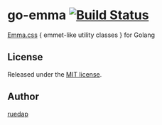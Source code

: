 # go-emma [![Build Status](http://img.shields.io/travis/ruedap/go-emma.svg?style=flat-square)](https://travis-ci.org/ruedap/go-emma)

[Emma.css](https://github.com/ruedap/emma.css) { emmet-like utility classes } for Golang


## License

Released under the [MIT license](http://ruedap.mit-license.org/2015).


## Author

[ruedap](https://github.com/ruedap)

